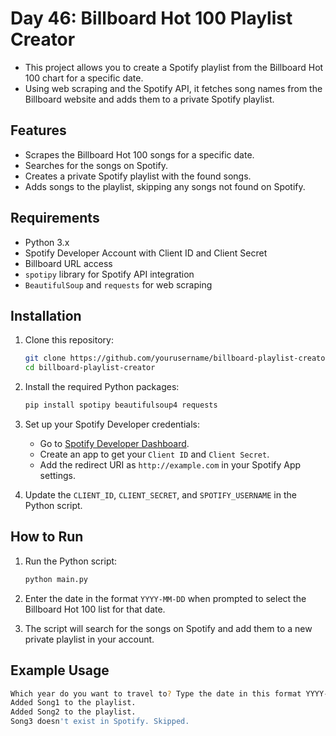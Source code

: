 # Day 46: Billboard Hot 100 Playlist Creator

- This project allows you to create a Spotify playlist from the Billboard Hot 100 chart for a specific date.
- Using web scraping and the Spotify API, it fetches song names from the Billboard website and adds them to a private Spotify playlist.

## Features

- Scrapes the Billboard Hot 100 songs for a specific date.
- Searches for the songs on Spotify.
- Creates a private Spotify playlist with the found songs.
- Adds songs to the playlist, skipping any songs not found on Spotify.

## Requirements

- Python 3.x
- Spotify Developer Account with Client ID and Client Secret
- Billboard URL access
- `spotipy` library for Spotify API integration
- `BeautifulSoup` and `requests` for web scraping

## Installation

1. Clone this repository:
    ```bash
    git clone https://github.com/yourusername/billboard-playlist-creator.git
    cd billboard-playlist-creator
    ```

2. Install the required Python packages:
    ```bash
    pip install spotipy beautifulsoup4 requests
    ```

3. Set up your Spotify Developer credentials:
    - Go to [Spotify Developer Dashboard](https://developer.spotify.com/dashboard/login).
    - Create an app to get your `Client ID` and `Client Secret`.
    - Add the redirect URI as `http://example.com` in your Spotify App settings.

4. Update the `CLIENT_ID`, `CLIENT_SECRET`, and `SPOTIFY_USERNAME` in the Python script.

## How to Run

1. Run the Python script:
    ```bash
    python main.py
    ```

2. Enter the date in the format `YYYY-MM-DD` when prompted to select the Billboard Hot 100 list for that date.

3. The script will search for the songs on Spotify and add them to a new private playlist in your account.

## Example Usage

```bash
Which year do you want to travel to? Type the date in this format YYYY-MM-DD: 2020-08-01
Added Song1 to the playlist.
Added Song2 to the playlist.
Song3 doesn't exist in Spotify. Skipped.
```